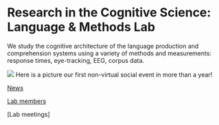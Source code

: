 

# Research in the Cognitive Science: Language & Methods Lab

We study the cognitive architecture of the language production and comprehension systems using a variety of methods and measurements: response times, eye-tracking, EEG, corpus data. 



<img src="./Lab_June2021.jpg">
Here is a picture our first non-virtual social event in more than a year!


[News](https://audreyburki.github.io/Lab-News/)  

[Lab members](https://audreyburki.github.io/Lab-Members/)  

[Lab meetings]

